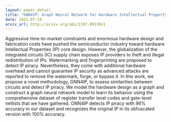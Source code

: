 ```yaml
---
layout: paper_detail
title: "GNN4IP: Graph Neural Network for Hardware Intellectual Property Piracy Detection"
date: 2021-07-19
arxiv_url: http://arxiv.org/abs/2107.09130v1
---
```


Aggressive time-to-market constraints and enormous hardware design and fabrication costs have pushed the semiconductor industry toward hardware Intellectual Properties (IP) core design. However, the globalization of the integrated circuits (IC) supply chain exposes IP providers to theft and illegal redistribution of IPs. Watermarking and fingerprinting are proposed to detect IP piracy. Nevertheless, they come with additional hardware overhead and cannot guarantee IP security as advanced attacks are reported to remove the watermark, forge, or bypass it. In this work, we propose a novel methodology, GNN4IP, to assess similarities between circuits and detect IP piracy. We model the hardware design as a graph and construct a graph neural network model to learn its behavior using the comprehensive dataset of register transfer level codes and gate-level netlists that we have gathered. GNN4IP detects IP piracy with 96% accuracy in our dataset and recognizes the original IP in its obfuscated version with 100% accuracy.
